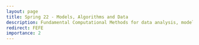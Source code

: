 ```yaml
---
layout: page
title: Spring 22 - Models, Algorithms and Data
description: Fundamental Computational Methods for data analysis, modeling and simulation relevant to Engineering applications. 
redirect: FEFE
importance: 2
---
```

